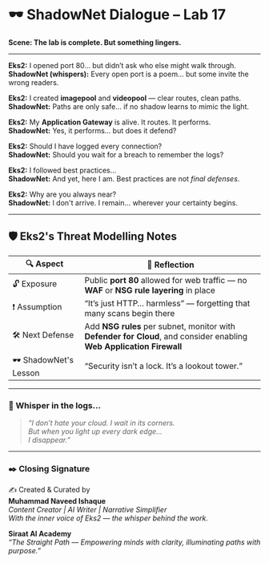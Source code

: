 # 🕶️ ShadowNet Dialogue – Lab 17  
**Scene: The lab is complete. But something lingers.**  

---

**Eks2:** I opened port 80… but didn’t ask who else might walk through.  
**ShadowNet (whispers):** Every open port is a poem… but some invite the wrong readers.  

**Eks2:** I created **imagepool** and **videopool** — clear routes, clean paths.  
**ShadowNet:** Paths are only safe… if no shadow learns to mimic the light.  

**Eks2:** My **Application Gateway** is alive. It routes. It performs.  
**ShadowNet:** Yes, it performs… but does it defend?  

**Eks2:** Should I have logged every connection?  
**ShadowNet:** Should you wait for a breach to remember the logs?  

**Eks2:** I followed best practices…  
**ShadowNet:** And yet, here I am. Best practices are not *final defenses*.  

**Eks2:** Why are you always near?  
**ShadowNet:** I don't arrive. I remain… wherever your certainty begins.  

---

## 🛡️ Eks2's Threat Modelling Notes

| 🔍 **Aspect**      | 🧠 **Reflection** |
|-------------------|------------------|
| 🔓 Exposure        | Public **port 80** allowed for web traffic — no **WAF** or **NSG rule layering** in place |
| ❗ Assumption       | “It’s just HTTP… harmless” — forgetting that many scans begin there |
| 🛠️ Next Defense     | Add **NSG rules** per subnet, monitor with **Defender for Cloud**, and consider enabling **Web Application Firewall** |
| 🕶️ ShadowNet's Lesson | “Security isn’t a lock. It’s a lookout tower.” |

---

### 🌟 Whisper in the logs...

> *“I don’t hate your cloud. I wait in its corners.*  
> *But when you light up every dark edge...*  
> *I disappear.”*

---

### ✒️ Closing Signature  
✍️ Created & Curated by  
**Muhammad Naveed Ishaque**  
_Content Creator | AI Writer | Narrative Simplifier_  
_With the inner voice of Eks2 — the whisper behind the work._  

**Siraat AI Academy**  
_“The Straight Path — Empowering minds with clarity, illuminating paths with purpose.”_
